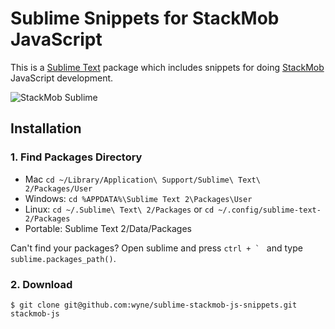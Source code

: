 # Sublime Snippets for StackMob JavaScript
This is a [Sublime Text](http://www.sublimetext.com/) package which includes snippets for doing [StackMob](http://www.stackmob.com) JavaScript development.

![StackMob Sublime](https://s3.amazonaws.com/uploads.hipchat.com/11115/139926/m0l6dz4uwyij2es/sublime-stackmob-js.gif)

## Installation ##

### 1. Find Packages Directory

* Mac `cd ~/Library/Application\ Support/Sublime\ Text\ 2/Packages/User`
* Windows: `cd %APPDATA%\Sublime Text 2\Packages\User`
* Linux: `cd ~/.Sublime\ Text\ 2/Packages` or `cd ~/.config/sublime-text-2/Packages`
* Portable: Sublime Text 2/Data/Packages

Can't find your packages? Open sublime and press ``ctrl + ` `` and type `sublime.packages_path()`.

### 2. Download

    $ git clone git@github.com:wyne/sublime-stackmob-js-snippets.git stackmob-js


